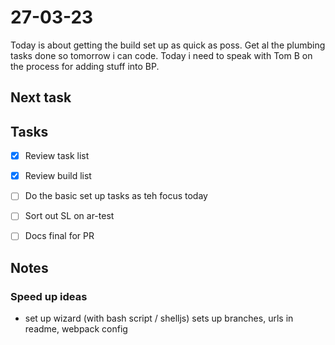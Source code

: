 # 27-03-23

Today is about getting the build set up as quick as poss. Get al the plumbing tasks done so tomorrow i can code.
Today i need to speak with Tom B on the process for adding stuff into BP.

## Next task


## Tasks
- [x] Review task list
- [x] Review build list
- [ ] Do the basic set up tasks as teh focus today
- [ ] Sort out SL on ar-test
- [ ] Docs final for PR


## Notes

### Speed up ideas
- set up wizard (with bash script / shelljs)
    sets up branches,
    urls in readme,
    webpack config


